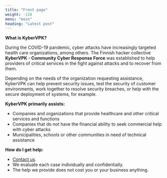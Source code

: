 ```yaml
---
title: "Front page"
weight: -110
menu: "main"
heading: "Latest post"
---
```

**What is KyberVPK?**

During the COVID-19 pandemic, cyber attacks have increasingly targeted health care organizations, among others. The Finnish hacker collective **KyberVPK - Community Cyber Response Force** was established to help providers of critical services in the fight against attacks and to recover from them.

Depending on the needs of the organization requesting assistance, KyberVPK can help prevent security issues, test the security of customer environments, work together to resolve security breaches, or help with the secure deployment of systems, for example.

**KyberVPK primarily assists:**

* Companies and organizations that provide healthcare and other critical services and functions
* Companies that do not have the financial ability to seek commercial help with cyber attacks
* Municipalities, schools or other communities in need of technical assistance

**How do I get help:**

* [Contact us](/contact/).
* We evaluate each case individually and confidentially.
* The help we provide does not cost you or your business anything.
